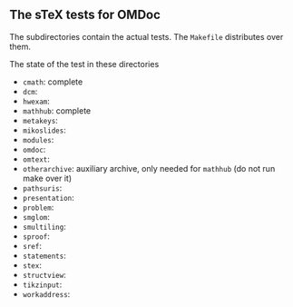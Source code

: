 ## The sTeX tests for OMDoc

The subdirectories contain the actual tests. The `Makefile` distributes over them.

The state of the test in these directories
* `cmath`: complete
* `dcm`:
* `hwexam`:
* `mathhub`: complete
* `metakeys`:
* `mikoslides`:
* `modules`:
* `omdoc`:
* `omtext`:
* `otherarchive`: auxiliary archive, only needed for `mathhub` (do not run make over it) 
* `pathsuris`:
* `presentation`:
* `problem`:
* `smglom`:
* `smultiling`:
* `sproof`:
* `sref`:
* `statements`:
* `stex`:
* `structview`:
* `tikzinput`:
* `workaddress`:
